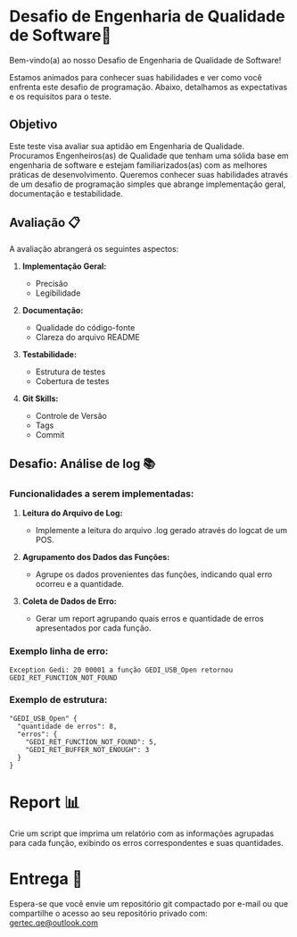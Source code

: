 # Desafio de Engenharia de Qualidade de Software🚀

Bem-vindo(a) ao nosso Desafio de Engenharia de Qualidade de Software!

Estamos animados para conhecer suas habilidades e ver como você enfrenta este desafio de programação. Abaixo, detalhamos as expectativas e os requisitos para o teste.

## Objetivo

Este teste visa avaliar sua aptidão em Engenharia de Qualidade. Procuramos Engenheiros(as) de Qualidade que tenham uma sólida base em engenharia de software e estejam familiarizados(as) com as melhores práticas de desenvolvimento. Queremos conhecer suas habilidades através de um desafio de programação simples que abrange implementação geral, documentação e testabilidade.

## Avaliação 📋 

A avaliação abrangerá os seguintes aspectos:

1. **Implementação Geral:**
   - Precisão
   - Legibilidade


2. **Documentação:**
   - Qualidade do código-fonte
   - Clareza do arquivo README


3. **Testabilidade:**
   - Estrutura de testes
   - Cobertura de testes

4. **Git Skills:**
    - Controle de Versão
    - Tags
    - Commit

## Desafio: Análise de log 📚

### Funcionalidades a serem implementadas:

1. **Leitura do Arquivo de Log:**
   - Implemente a leitura do arquivo .log gerado através do logcat de um POS.

2. **Agrupamento dos Dados das Funções:**
   - Agrupe os dados provenientes das funções, indicando qual erro ocorreu e a quantidade.

3. **Coleta de Dados de Erro:**
   - Gerar um report agrupando quais erros e quantidade de erros apresentados por cada função.
   

### Exemplo linha de erro:
```
Exception Gedi: 20 00001 a função GEDI_USB_Open retornou GEDI_RET_FUNCTION_NOT_FOUND
```   

### Exemplo de estrutura:


```
"GEDI_USB_Open" {
  "quantidade de erros": 8,
  "erros": {
    "GEDI_RET_FUNCTION_NOT_FOUND": 5,
    "GEDI_RET_BUFFER_NOT_ENOUGH": 3
  }
}
```
# Report 📊
Crie um script que imprima um relatório com as informações agrupadas para cada função, exibindo os erros correspondentes e suas quantidades.



# Entrega 🤖

Espera-se que você envie um repositório git compactado por e-mail ou que compartilhe o acesso ao seu repositório privado com: gertec.qe@outlook.com
